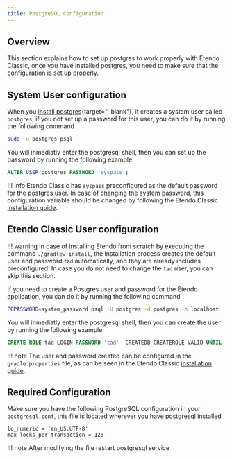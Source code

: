 ```yaml
---
title: PostgreSQL Configuration 
---
```


## Overview

This section explains how to set up postgres to work properly with Etendo Classic, once you have installed postgres, you need to make sure that the configuration is set up properly.

## System User configuration
When you [install postgres](https://www.postgresql.org/download/){target="_blank"}, it creates a system user called `postgres`, if you not set up a password for this user, you can do it by running the following command

```bash title="Terminal"
sudo -u postgres psql
```
You will inmediatly enter the postgresql shell, then you can set up the password by running the following example:

``` sql title="Postgresql Shell"
ALTER USER postgres PASSWORD 'syspass';
```

!!! info
    Etendo Classic has `syspass` preconfigured as the default password for the postgres user. In case of changing the system password, this configuration variable should be changed by following the Etendo Classic [installation guide](../../../../getting-started/installation.md).

## Etendo Classic User configuration

!!! warning
    In case of installing Etendo from scratch by executing the command `./gradlew install`, the installation process creates the default user and password `tad` automatically, and they are already includes preconfigured. In case you do not need to change the `tad` user, you can skip this section.

If you need to create a Postgres user and password for the Etendo application, you can do it by running the following command

```bash title="Terminal"
PGPASSWORD=system_password psql -U postgres -d postgres -h localhost
```

You will inmediatly enter the postgresql shell, then you can create the user by running the following example:

``` sql title="Postgresql Shell"
CREATE ROLE tad LOGIN PASSWORD 'tad'  CREATEDB CREATEROLE VALID UNTIL 'infinity';
```

!!! note
    The user and password created can be configured in the `gradle.properties` file, as can be seen in the Etendo Classic [installation guide](../../../../getting-started/installation.md#install-etendo).


## Required Configuration
Make sure you have the following PostgreSQL configuration in your `postgresql.conf`, this file is located wherever you have postgresql installed

``` title="postgresql.conf"
lc_numeric = 'en_US.UTF-8'
max_locks_per_transaction = 128
```        

!!! note
    After modifying the file restart postgresql service
